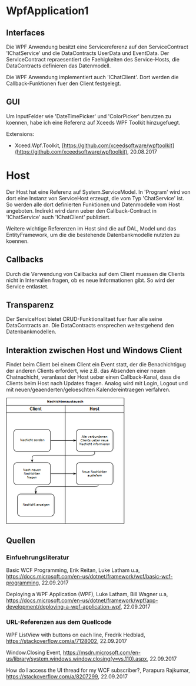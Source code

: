 # WpfApplication1

## Interfaces
Die WPF Anwendung besitzt eine Servicereferenz auf den ServiceContract 'IChatService' und die DataContracts UserData und EventData.
Der ServiceContract repraesentiert die Faehigkeiten des Service-Hosts, die DataContracts definieren das Datenmodell.

Die WPF Anwendung implementiert auch 'IChatClient'. Dort werden die Callback-Funktionen fuer den Client festgelegt.

## GUI
Um InputFelder wie 'DateTimePicker' und 'ColorPicker' benutzen zu koennen, habe ich eine Referenz auf Xceeds WPF Toolkit hinzugefuegt.


Extensions:
- Xceed.Wpf.Toolkit,  [https://github.com/xceedsoftware/wpftoolkit](https://github.com/xceedsoftware/wpftoolkit), 20.08.2017


# Host
Der Host hat eine Referenz auf System.ServiceModel. In 'Program' wird von dort eine Instanz von ServiceHost erzeugt, die vom Typ 'ChatService' ist. So werden alle dort definierten Funktionen und Datenmodelle vom Host angeboten.
Indirekt wird dann ueber den Callback-Contract in 'IChatService' auch 'IChatClient' publiziert.

Weitere wichtige Referenzen im Host sind die auf DAL, Model und das EntityFramework, um die die bestehende Datenbankmodelle nutzten zu koennen.

## Callbacks
Durch die Verwendung von Callbacks auf dem Client muessen die Clients nicht in Intervallen fragen, ob es neue Informationen gibt. So wird der Service entlastet.

## Transparenz
Der ServiceHost bietet CRUD-Funktionalitaet fuer fuer alle seine DataContracts an. Die DataContracts ensprechen weitestgehend den Datenbankmodellen.


## Interaktion zwischen Host und Windows Client
Findet beim Client bei einem Client ein Event statt, der die Benachichtigug der anderen Clients erfordert, wie z.B. das Absenden einer neuen Chatnachicht, veranlasst der Host ueber einen Callback-Kanal, dass die Clients beim Host nach Updates fragen.
Analog wird mit Login, Logout und mit neuen/geaenderten/geloeschten Kalendereintraegen verfahren.

![Nachichtenaustauschflowchart](doku/NachichtenAustauschFlowChart.png)



## Quellen
### Einfuehrungsliteratur
Basic WCF Programming, Erik Reitan, Luke Latham u.a, https://docs.microsoft.com/en-us/dotnet/framework/wcf/basic-wcf-programming, 22.09.2017

Deploying a WPF Application (WPF), Luke Latham, Bill Wagner u.a, https://docs.microsoft.com/en-us/dotnet/framework/wpf/app-development/deploying-a-wpf-application-wpf, 22.09.2017

### URL-Referenzen aus dem Quellcode
WPF ListView with buttons on each line, Fredrik Hedblad, https://stackoverflow.com/a/7128002, 22.09.2017

Window.Closing Event, https://msdn.microsoft.com/en-us/library/system.windows.window.closing(v=vs.110).aspx, 22.09.2017

How do I access the UI thread for my WCF subscriber?, Parapura Rajkumar, https://stackoverflow.com/a/8207299, 22.09.2017
